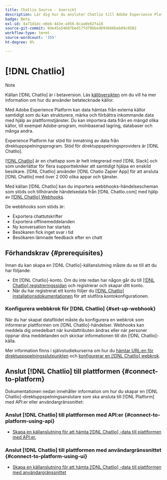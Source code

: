 ```yaml
---
title: Chatlio Source - översikt
description: Lär dig hur du ansluter Chatlio till Adobe Experience Platform med hjälp av API:er eller användargränssnittet genom att utnyttja webbhooks
badge: Beta
exl-id: 4a71d1dc-e0eb-443e-a956-8caa0e82fa18
source-git-commit: 8de45a54607bed17fd79bbed693666beb09c0502
workflow-type: tm+mt
source-wordcount: '355'
ht-degree: 0%

---
```


# [!DNL Chatlio]

>[!NOTE]
>
>Källan [!DNL Chatlio] är i betaversion. Läs [källöversikten](../../home.md#terms-and-conditions) om du vill ha mer information om hur du använder betatecknade källor.

Med Adobe Experience Platform kan data hämtas från externa källor samtidigt som du kan strukturera, märka och förbättra inkommande data med hjälp av plattformstjänster. Du kan importera data från en mängd olika källor, till exempel Adobe-program, molnbaserad lagring, databaser och många andra.

Experience Platform har stöd för inmatning av data från direktuppspelningsprogram. Stöd för direktuppspelningsproviders är [!DNL Chatlio].

[[!DNL Chatlio]](https://chatlio.com/) är en chattapp som är helt integrerad med [!DNL Slack] och som underlättar för flera supporttekniker att samtidigt hjälpa en enskild besökare. [!DNL Chatlio] använder [!DNL Chatio Zapier App] för att ansluta [!DNL Chatlio] med över 2 000 olika appar och tjänster.

Med källan [!DNL Chatlio] kan du importera webbhooks-händelsescheman som stöds och tillhörande händelsedata från [!DNL Chatlio.com] med hjälp av [[!DNL Chatlio] Webhooks](https://chatlio.com/docs/webhooks/).

De webbhooks som stöds är:

* Exportera chattutskrifter
* Exportera offlinemeddelanden
* Ny konversation har startats
* Besökaren fick inget svar i tid
* Besökaren lämnade feedback efter en chatt

## Förhandskrav {#prerequisites}

Innan du kan skapa en [!DNL Chatlio]-källanslutning måste du se till att du har följande:

* Ett [!DNL Chatlio]-konto. Om du inte redan har någon går du till [[!DNL Chatlio] registreringssidan](https://chatlio.com/app/#/signup) och registrerar och skapar ditt konto.
* När du har registrerat ett konto följer du [[!DNL Chatlio] installationsdokumentationen](https://chatlio.com/docs/setup/) för att slutföra kontokonfigurationen.

### Konfigurera webbkrok för [!DNL Chatlio] {#set-up-webhook}

När du har skapat dataflödet måste du konfigurera en webkrok som informerar plattformen om [!DNL Chatlio]-händelser. Webhooks kan meddela dig omedelbart när kundattributen ändras eller när personer öppnar dina meddelanden och skickar informationen till din [!DNL Chatlio]-källa.

Mer information finns i självstudiekurserna om hur du [hämtar URL:en för direktuppspelningsslutpunkten](../../tutorials/ui/create/marketing-automation/chatlio-webhook.md#get-streaming-endpoint) och [konfigurerar en [!DNL Chatlio] webkrok](../../tutorials/ui/create/marketing-automation/chatlio-webhook.md#set-up-webhook).

## Anslut [!DNL Chatlio] till plattformen {#connect-to-platform}

Dokumentationen nedan innehåller information om hur du skapar en [!DNL Chatlio]-direktuppspelningsanslutare som ska ansluta till [!DNL Platform] med API:er eller användargränssnittet:

### Anslut [!DNL Chatlio] till plattformen med API:er {#connect-to-platform-using-api}

* [Skapa en källanslutning för att hämta  [!DNL Chatlio] -data till plattformen med API:er.](../../tutorials/api/create/marketing-automation/chatlio-webhook.md)

### Anslut [!DNL Chatlio] till plattformen med användargränssnittet {#connect-to-platform-using-ui}

* [Skapa en källanslutning för att hämta  [!DNL Chatlio] -data till plattformen med användargränssnittet](../../tutorials/ui/create/marketing-automation/chatlio-webhook.md)
